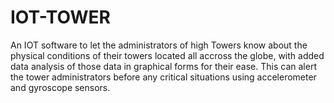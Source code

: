 # IOT-TOWER
An IOT software to let the administrators of high Towers know about the physical conditions of their towers located all accross the globe, with added data analysis of those data in graphical forms for their ease. This can alert the tower administrators before any critical situations using accelerometer and gyroscope sensors.
